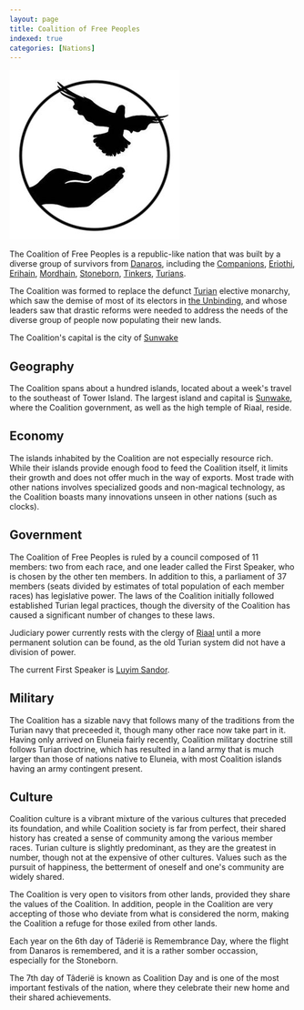 ```yaml
---
layout: page
title: Coalition of Free Peoples
indexed: true
categories: [Nations]
---
```


![Symbol of the Coalition of Free Peoples](/img/symbol-coalition-free-peoples-rob-ambrosius.jpg)

The Coalition of Free Peoples is a republic-like nation that was built by a diverse group of survivors
from [Danaros](/locations/danaros), including the [Companions](/races/companions), [Eriothi](/races/eriothi), 
[Erihain](/races/erihain), [Mordhain](/races/mordhain), [Stoneborn](/races/stoneborn), [Tinkers](/races/tinkers), [Turians](/races/turians).

The Coalition was formed to replace the defunct [Turian](/races/turians) elective monarchy, which saw the demise of most
of its electors in [the Unbinding](/history/the-unbinding), and whose leaders saw that drastic reforms were needed to
address the needs of the diverse group of people now populating their new lands.

The Coalition's capital is the city of [Sunwake](/locations/sunwake)

## Geography

The Coalition spans about a hundred islands, located about a week's travel to the southeast of Tower Island. The largest island and capital is [Sunwake](/locations/sunwake), where the Coalition government, as well as the high temple of Riaal, reside.

## Economy

The islands inhabited by the Coalition are not especially resource rich. While their islands provide enough food to feed the Coalition itself, it limits their growth and does not offer much in the way of exports. Most trade with other nations involves specialized goods and non-magical technology, as the Coalition boasts many innovations unseen in other nations (such as clocks).

## Government

The Coalition of Free Peoples is ruled by a council composed of 11 members: two from each race, and one leader called the First Speaker, who is chosen by the other ten members. In addition to this, a parliament of 37 members (seats divided by estimates of total population of each member races) has legislative power. The laws of the Coalition initially followed established Turian legal practices, though the diversity of the Coalition has caused a significant number of changes to these laws.
 
Judiciary power currently rests with the clergy of [Riaal](/pantheons/the_unscathed) until a more permanent solution can be found, as the old Turian system did not have a division of power. 

The current First Speaker is [Luyim Sandor](/persons/luyim_sandor).

## Military

The Coalition has a sizable navy that follows many of the traditions from the Turian navy that preceeded it, though many other race now take part in it. Having only arrived on Eluneia fairly recently, Coalition military doctrine still follows Turian doctrine, which has resulted in a land army that is much larger than those of nations native to Eluneia, with most Coalition islands having an army contingent present.

## Culture

Coalition culture is a vibrant mixture of the various cultures that preceded its foundation, and while Coalition society is far from perfect, their shared history has created a sense of community among the various member races. Turian culture is slightly predominant, as they are the greatest in number, though not at the expensive of other cultures. Values such as the pursuit of happiness, the betterment of oneself and one's community are widely shared. 

The Coalition is very open to visitors from other lands, provided they share the values of the Coalition. In addition, people in the Coalition are very accepting of those who deviate from what is considered the norm, making the Coalition a refuge for those exiled from other lands.

Each year on the 6th day of Tâderië is Remembrance Day, where the flight from Danaros is remembered, and it is a rather somber occassion, especially for the Stoneborn. 

The 7th day of Tâderië is known as Coalition Day and is one of the most important festivals of the nation, where they celebrate their new home and their shared achievements.